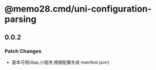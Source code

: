 # @memo28.cmd/uni-configuration-parsing

## 0.0.2

### Patch Changes

- 基本可用(App,小程序,根据配置生成 manifest.json)
